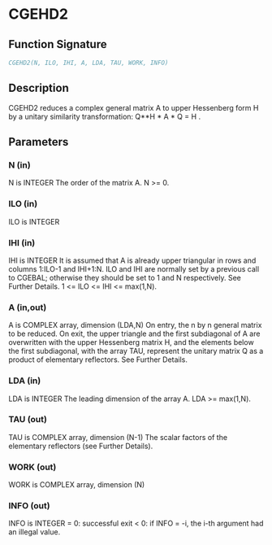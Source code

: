 # CGEHD2

## Function Signature

```fortran
CGEHD2(N, ILO, IHI, A, LDA, TAU, WORK, INFO)
```

## Description


 CGEHD2 reduces a complex general matrix A to upper Hessenberg form H
 by a unitary similarity transformation:  Q**H * A * Q = H .

## Parameters

### N (in)

N is INTEGER The order of the matrix A. N >= 0.

### ILO (in)

ILO is INTEGER

### IHI (in)

IHI is INTEGER It is assumed that A is already upper triangular in rows and columns 1:ILO-1 and IHI+1:N. ILO and IHI are normally set by a previous call to CGEBAL; otherwise they should be set to 1 and N respectively. See Further Details. 1 <= ILO <= IHI <= max(1,N).

### A (in,out)

A is COMPLEX array, dimension (LDA,N) On entry, the n by n general matrix to be reduced. On exit, the upper triangle and the first subdiagonal of A are overwritten with the upper Hessenberg matrix H, and the elements below the first subdiagonal, with the array TAU, represent the unitary matrix Q as a product of elementary reflectors. See Further Details.

### LDA (in)

LDA is INTEGER The leading dimension of the array A. LDA >= max(1,N).

### TAU (out)

TAU is COMPLEX array, dimension (N-1) The scalar factors of the elementary reflectors (see Further Details).

### WORK (out)

WORK is COMPLEX array, dimension (N)

### INFO (out)

INFO is INTEGER = 0: successful exit < 0: if INFO = -i, the i-th argument had an illegal value.


